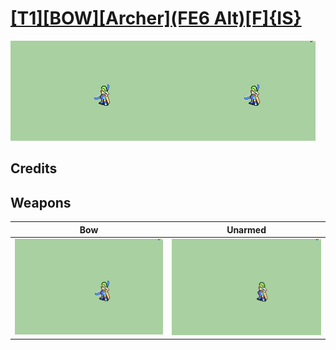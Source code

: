 # [\[T1\]\[BOW\]\[Archer\]\(FE6 Alt\)\[F\]{IS}](./)

<img src="./5.%20Bow/Bow_000.png" alt="[T1][BOW][Archer](FE6 Alt)[F]{IS} standing" />

## Credits



## Weapons


|Bow |Unarmed |
|  :---: | :---: |
| <img alt="Bow animation" src="./5.%20Bow/Bow.gif" /> | <img alt="Unarmed animation" src="./8.%20Unarmed/Unarmed.gif" /> |
